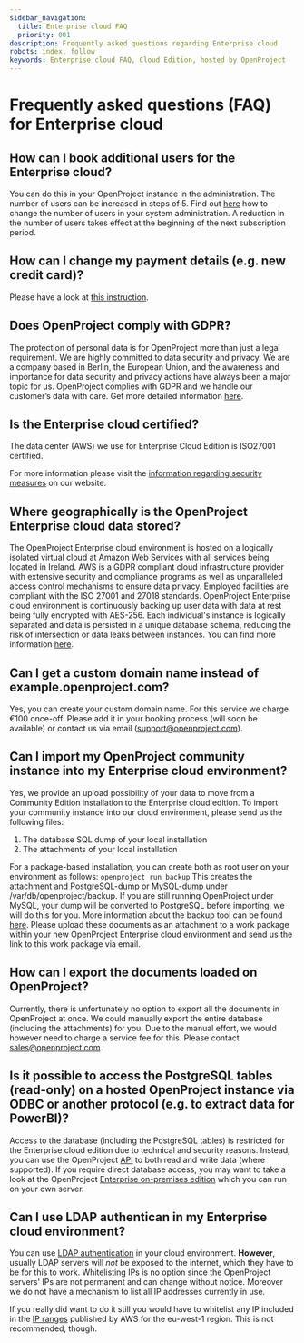 ```yaml
---
sidebar_navigation:
  title: Enterprise cloud FAQ
  priority: 001
description: Frequently asked questions regarding Enterprise cloud
robots: index, follow
keywords: Enterprise cloud FAQ, Cloud Edition, hosted by OpenProject
---
```


# Frequently asked questions (FAQ) for Enterprise cloud

## How can I book additional users for the Enterprise cloud?

You can do this in your OpenProject instance in the administration. The number of users can be increased in steps of 5. Find out [here](../manage-cloud-subscription/#upgrade-or-downgrade-subscription) how to change the number of users in your system administration. A reduction in the number of users takes effect at the beginning of the next subscription period.

## How can I change my payment details (e.g. new credit card)?

Please have a look at [this instruction](../manage-cloud-subscription/).


## Does OpenProject comply with GDPR?

The protection of personal data is for OpenProject more than just a legal requirement. We are highly committed to data security and privacy. We are a company based in Berlin, the European Union, and the awareness and importance for data security and privacy actions have always been a major topic for us. OpenProject complies with GDPR and we handle our customer’s data with care. Get more detailed information [here](https://www.openproject.org/security-and-privacy/).

## Is the Enterprise cloud certified?

The data center (AWS) we use for Enterprise Cloud Edition is ISO27001 certified.

For more information please visit the [information regarding security measures](https://www.openproject.org/legal/data-processing-agreement/technical-and-organizational-data-security-measures) on our website.

## Where geographically is the OpenProject Enterprise cloud data stored?

The OpenProject Enterprise cloud environment is hosted on a logically isolated virtual cloud at Amazon Web Services with all services being located in Ireland. AWS is a GDPR compliant cloud infrastructure provider with extensive security and compliance programs as well as unparalleled access control mechanisms to ensure data privacy. Employed facilities are compliant with the ISO 27001 and 27018 standards. OpenProject Enterprise cloud environment is continuously backing up user data with data at rest being fully encrypted with AES-256. Each individual's instance is logically separated and data is persisted in a unique database schema, reducing the risk of intersection or data leaks between instances. You can find more information [here](https://www.openproject.org/security-and-privacy/).


## Can I get a custom domain name instead of example.openproject.com?

Yes, you can create your custom domain name. For this service we charge €100 once-off. Please add it in your booking process (will soon be available) or contact us via email (support@openproject.com).

## Can I import my OpenProject community instance into my Enterprise cloud environment?

Yes, we provide an upload possibility of your data to move from a Community Edition installation to the Enterprise cloud edition.
To import your community instance into our cloud environment, please send us the following files:

1. The database SQL dump of your local installation
2. The attachments of your local installation

For a package-based installation, you can create both as root user on your environment as follows: `openproject run backup`
This creates the attachment and PostgreSQL-dump or MySQL-dump under /var/db/openproject/backup.
If you are still running OpenProject under MySQL, your dump will be converted to PostgreSQL before importing, we will do this for you. More information about the backup tool can be found [here](../../../installation-and-operations/operation/backing-up/).
Please upload these documents as an attachment to a work package within your new OpenProject Enterprise cloud environment and send us the link to this work package via email.

## How can I export the documents loaded on OpenProject?

Currently, there is unfortunately no option to export all the documents in OpenProject at once. We could manually export the entire database (including the attachments) for you. Due to the manual effort, we would however need to charge a service fee for this. Please contact sales@openproject.com.

## Is it possible to access the PostgreSQL tables (read-only) on a hosted OpenProject instance via ODBC or another protocol (e.g. to extract data for PowerBI)?

Access to the database (including the PostgreSQL tables) is restricted for the Enterprise cloud edition due to technical and security reasons. Instead, you can use the OpenProject [API](../../../api) to both read and write data (where supported). If you require direct database access, you may want to take a look at the OpenProject [Enterprise on-premises edition](https://www.openproject.org/enterprise-edition) which you can run on your own server.

## Can I use LDAP authentican in my Enterprise cloud environment?

You can use [LDAP authentication](../../../system-admin-guide/authentication/ldap-authentication/) in your
cloud environment. **However**, usually LDAP servers will _not_ be exposed to the internet, which they have to be for this to work.
Whitelisting IPs is no option since the OpenProject servers' IPs are not permanent and can change without notice.
Moreover we do not have a mechanism to list all IP addresses currently in use.

If you really did want to do it still you would have to whitelist any IP included in the [IP ranges](https://ip-ranges.amazonaws.com/ip-ranges.json) published by AWS for the eu-west-1 region. This is not recommended, though.
